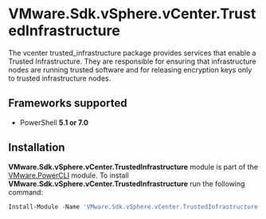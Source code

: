 # VMware.Sdk.vSphere.vCenter.TrustedInfrastructure

The vcenter trusted_infrastructure package provides services that enable a Trusted Infrastructure. They are responsible for ensuring that infrastructure nodes are running trusted software and for releasing encryption keys only to trusted infrastructure nodes.

<a name="frameworks-supported"></a>
## Frameworks supported
- PowerShell **5.1 or 7.0**

<a name="installation"></a>
## Installation

**VMware.Sdk.vSphere.vCenter.TrustedInfrastructure** module is part of the [VMware.PowerCLI](https://www.powershellgallery.com/packages/VMware.PowerCLI) module. To install **VMware.Sdk.vSphere.vCenter.TrustedInfrastructure** run the following command:

```powershell
Install-Module -Name 'VMware.Sdk.vSphere.vCenter.TrustedInfrastructure'
```
